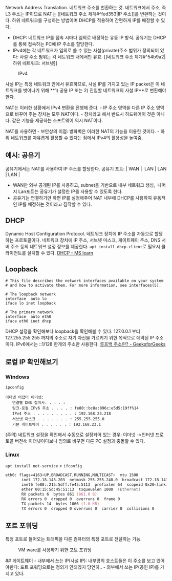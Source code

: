 Network Address Translation. 네트워크 주소를 번환하는 것. 네트워크에서 주소, 즉 L3 주소는 IP이므로 NAT는 [[네트워크 주소 체계#^fed353|IP 주소]]를 변환하는 것이다.  하위 네트워크를 구성하는 방법이며 DHCP를 적용하여 간편하게 IP를 배정할 수 있다.
- DHCP: 네트워크 IP를 접속 시마다 임의로 배정하는 유동 IP 방식. 공유기는 DHCP를 통해 접속하는 PC에 IP 주소를 할당한다.
- IPv4에는 각 네트워크가 임의로 쓸 수 있는 사설(private)주소 범위가 정의되어 있다: 사설 주소 범위는 각 네트워크 내에서만 유효. [[네트워크 주소 체계#^54b9a2|하위 네트워크: 서브넷]]
<figure style="width: 85%" class="align-center">
  <img src="https://onedrive.live.com/embed?resid=C4F97B3B64AE3E7A%217086&authkey=%21ANZDQcFsWin4VKw&width=870&height=148" alt="">
  <figcaption>IPv4</figcaption>
</figure>
사설 IP는 특정 네트워크 안에서 유효하므로, 사설 IP를 가지고 있는 IP packet은 이 네트워크를 벗어나기 위해 **1) 공용 IP 또는 2) 진입할 네트워크의 사설 IP**로 변환해야 한다.

NAT는 이러한 상황에서 IPv4 변환을 진행해 준다.
	- IP 주소 영역을 다른 IP 주소 영역으로 바꾸어 주는 장치는 모두 NAT이다.
	- 장치라고 해서 반드시 하드웨어이 것은 아니다. 같은 기능을 제공하는 소프트웨어 역시 NAT이다.

NAT를 사용하면
	- 보안상의 이점: 방화벽은 이러한 NAT의 기능을 이용한 것이다.
	- 하위 네트워크를 자유롭게 활용할 수 있다는 점에서 IPv4의 활용성을 높여줌.

## 예시: 공유기
공유기에서는 NAT를 사용하여 IP 주소를 할당한다.
공유기 포트: | WAN |  LAN | LAN | LAN |
- WAN만 외부 공개된 IP를 사용하고, subnet을 기반으로 내부 네트워크 생성,  나머지 Lan포트는 공유기가 설정한 IP를 사용할 수 있도록 한다.
- 공유기는 연결하기만 하면 IP를 설정해주어 NAT 내부에 DHCP를 사용하여 유동적인 IP를 배정하는 것이라고 짐작할 수 있다.
## DHCP
Dynamic Host Configuration Protocol. 네트워크 장치에 IP 주소를 자동으로 할당하는 프로토콜이다. 네트워크 장치에 IP 주소, 서브넷 마스크, 게이트웨이 주소, DNS 서버 주소 등의 네트워크 설정 정보를 제공한다.
`apt install dhcp-client`로 필요시 클라이언트를 설치할 수 있다.
[DHCP - MS learn](https://learn.microsoft.com/ko-kr/windows-server/networking/technologies/dhcp/dhcp-top)
## Loopback
```
# This file describes the network interfaces available on your system
# and how to activate them. For more information, see interfaces(5).

# The loopback network
interface  auto lo
iface lo inet loopback

# The primary network
interface  auto eth0
iface eth0 inet dhcp
```
DHCP 설정을 확인해보다 loopback을 확인해볼 수 있다. 127.0.0.1 부터 127.255.255.255 까지의 주소로 자기 자신을 가르키기 위한 목적으로 예약된 IP 주소이다. IPv6에서는 ::1/128 한개의 주소만 사용한다.
[루프백 주소란? - GeeksforGeeks](https://www.geeksforgeeks.org/what-is-a-loopback-address/)
## 로컬 IP 확인해보기
### Windows
`ipconfig`
```
이더넷 어댑터 이더넷:
   연결별 DNS 접미사. . . . :
   링크-로컬 IPv6 주소 . . . . : fe80::bc8a:896c:e5d5:19ff%14
   IPv4 주소 . . . . . . . . . : 192.168.23.218
   서브넷 마스크 . . . . . . . : 255.255.255.0
   기본 게이트웨이 . . . . . . : 192.168.23.1
```
(주의) 네트워크 설정을 확인해서 수동으로 설정되어 있는 경우: 이더넷 ->인터넷 프로토콜 버전4: 이더넷이다보니 임의로 바꾸면 다른 PC 설정과 충돌할 수 있다.
### Linux
 `apt install net-service` > `ifconfig`
 ```zsh
eth0: flags=4163<UP,BROADCAST,RUNNING,MULTICAST>  mtu 1500
        inet 172.18.143.203  netmask 255.255.240.0  broadcast 172.18.143.255
        inet6 fe80::215:5dff:fe45:5113  prefixlen 64  scopeid 0x20<link>
        ether 00:15:5d:45:51:13  txqueuelen 1000  (Ethernet)
        RX packets 6  bytes 861 (861.0 B)
        RX errors 0  dropped 0  overruns 0  frame 0
        TX packets 14  bytes 1066 (1.0 KB)
        TX errors 0  dropped 0 overruns 0  carrier 0  collisions 0
```
## 포트 포워딩
특정 포트로 들어오는 트래픽을 다른 컴퓨터의 특정 포트로 전달하는 기능.
<figure style="width: 85%" class="align-center">
  <img src="https://onedrive.live.com/embed?resid=C4F97B3B64AE3E7A%217064&authkey=%21AKDQ38_sq7aTSrA&width=1280&height=468" alt="">
  <figcaption>VM ware를 사용하기 위한 포트 포워딩</figcaption>
</figure>
## 게이트웨이
- 내부에서 쓰는 IP(사설 IP): 내부망의 호스트들은 이 주소를 보고 있어야한다: 포트 포워딩으로는 정의가 안되겠지 당연히..
- 외부에서 쓰는 IP(공인 IP)를 가지고 있다.